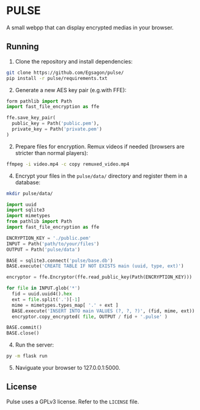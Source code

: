 # PULSE
A small webpp that can display encrypted medias in your browser.

## Running
1. Clone the repository and install dependencies:
```sh
git clone https://github.com/Egsagon/pulse/
pip install -r pulse/requirements.txt
```
2. Generate a new AES key pair (e.g.with FFE):
```py
form pathlib import Path
import fast_file_encryption as ffe

ffe.save_key_pair(
  public_key = Path('public.pem'),
  private_key = Path('private.pem')
)
```
2. Prepare files for encryption. Remux videos if needed (browsers are stricter than normal players):
```sh
ffmpeg -i video.mp4 -c copy remuxed_video.mp4
```
4. Encrypt your files in the `pulse/data/` directory and register them in a database:
```sh
mkdir pulse/data/
```
```py
import uuid
import sqlite3
import mimetypes
from pathlib import Path
import fast_file_encryption as ffe

ENCRYPTION_KEY = './public.pem'
INPUT = Path('path/to/your/files')
OUTPUT = Path('pulse/data')

BASE = sqlite3.connect('pulse/base.db')
BASE.execute('CREATE TABLE IF NOT EXISTS main (uuid, type, ext)')

encryptor = ffe.Encryptor(ffe.read_public_key(Path(ENCRYPTION_KEY)))

for file in INPUT.glob('*')
  fid = uuid.uuid4().hex
  ext = file.split('.')[-1]
  mime = mimetypes.types_map[ '.' + ext ]
  BASE.execute('INSERT INTO main VALUES (?, ?, ?)', (fid, mime, ext))
  encryptor.copy_encrypted( file, OUTPUT / fid + '.pulse' )

BASE.commit()
BASE.close()
```

4. Run the server:
```sh
py -m flask run
```

5. Naviguate your browser to 127.0.0.1:5000.

## License

Pulse uses a GPLv3 license. Refer to the `LICENSE` file.
